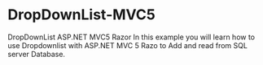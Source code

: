 # DropDownList-MVC5



DropDownList ASP.NET MVC5 Razor
In this example you will learn how to use Dropdownlist with ASP.NET MVC 5 Razo
to Add and read from SQL server Database.
